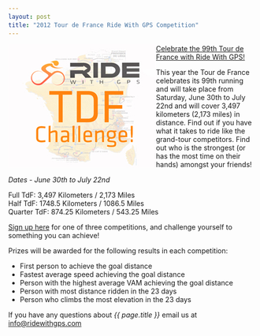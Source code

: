 ```yaml
---
layout: post
title: "2012 Tour de France Ride With GPS Competition"
---
```

<a href=""><img style="float:left;" src="/images/post_images/tdf_challenge_250.jpg"></a> <a href="http://ridewithgps.com/competitions/tour-de-france">Celebrate the 99th Tour de France with Ride With GPS!</a>

This year the Tour de France celebrates its 99th running and will take place from Saturday, June 30th to July 22nd and will cover 3,497 kilometers (2,173 miles) in distance. Find out if you have what it takes to ride like the grand-tour competitors.  Find out who is the strongest (or has the most time on their hands) amongst your friends!

_Dates - June 30th to July 22nd_
 
Full TdF: 3,497 Kilometers / 2,173 Miles <br />
Half TdF: 1748.5 Kilometers / 1086.5 Miles <br />
Quarter TdF: 874.25 Kilometers / 543.25 Miles <br />

<a href="http://ridewithgps.com/competitions/tour-de-france">Sign up here</a> for one of three competitions, and challenge yourself to something you can achieve!


Prizes will be awarded for the following results in each competition:

- First person to achieve the goal distance
- Fastest average speed achieving the goal distance
- Person with the highest average VAM achieving the goal distance
- Person with most distance ridden in the 23 days
- Person who climbs the most elevation in the 23 days

If you have any questions about *{{ page.title }}* email us at <a href="mailto:info@ridewithgps.com">info@ridewithgps.com</a>
